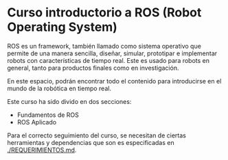 # Curso introductorio a ROS (Robot Operating System)

ROS es un framework, también llamado como sistema operativo que permite de una manera sencilla, diseñar, simular, prototipar e implementar robots con características de tiempo real. Este es usado para robots en general, tanto para productos finales como en investigación.

En este espacio, podrán encontrar todo el contenido para introducirse en el mundo de la robótica en tiempo real.

Este curso ha sido divido en dos secciones:

- Fundamentos de ROS
- ROS Aplicado

Para el correcto seguimiento del curso, se necesitan de ciertas herramientas y dependencias que son es especificadas en [./REQUERIMIENTOS.md](Requerimientos).
